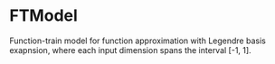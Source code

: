 # FTModel

Function-train model for function approximation with Legendre basis exapnsion,
where each input dimension spans the interval [-1, 1].
